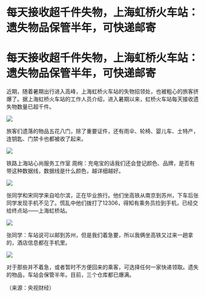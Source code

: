 # 每天接收超千件失物，上海虹桥火车站：遗失物品保管半年，可快递邮寄

# 每天接收超千件失物，上海虹桥火车站：遗失物品保管半年，可快递邮寄

近期，随着暑期出行进入高峰，上海虹桥火车站的失物招领处，也被粗心的旅客挤爆了。据上海虹桥火车站的工作人员介绍，进入暑期以来，虹桥火车站每天接收遗失物数量已超千件。

![](https://inews.gtimg.com/om_bt/OiBJIINszSh4ZEoOq4daNK7qr4OPciSGv5Mixa4i66ajIAA/1000)

旅客们遗落的物品五花八门，除了重要证件，还有雨伞、轮椅、婴儿车、土特产，连钥匙、门禁卡也都被收了起来。

![](https://inews.gtimg.com/om_bt/OVvUTqb5EezvA1gWg1QgLs23ZP69Qnqo7KPUw6qilHtV0AA/1000)

铁路上海站心尚服务工作室 周绚：充电宝的话我们还会登记颜色、品牌，是否有带这种数据线，数据线是什么颜色，越详细越好。

![](https://inews.gtimg.com/om_bt/OnkDgTRL3hDobrZ7XGCK8m2DJEelCT3fAmqkvplY008TQAA/1000)

张同学和宋同学来自哈尔滨，正在毕业旅行。他们坐高铁从南京到苏州，下车后张同学发现手机不见了。慌乱中他们拨打了12306，得知有乘务员捡到手机，已经交给终点站——上海虹桥站。

![](https://inews.gtimg.com/om_bt/OC3q2BtFSjZ5sbHdiOjjg030g_QN_8v9Witz2trktn_lcAA/1000)

张同学：车站说可以邮到苏州，但是我们着急要，所以我俩坐高铁又过来一趟拿的，酒店信息都在手机里。

![](https://inews.gtimg.com/om_bt/OQSvyKqdGRTSK95yQpsL07Q2ksP855fnE81FmTmjHN-n0AA/1000)

对于那些并不着急，或者暂时不方便回来的乘客，可选择任何一家快递领取。遗失的物品，车站会保管半年。目前，三个仓库都已爆满。

（来源：央视财经）

